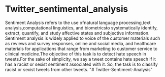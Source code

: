 # Twitter_sentimental_analysis
Sentiment Analysis refers to the use ofnatural language processing,text analysis,computational linguistics, and biometricsto systematically identify, extract, quantify, and study affective states and subjective information. Sentiment analysis is widely applied to voice of the customer materials such as reviews and survey responses, online and social media, and healthcare materials for applications that range from marketing to customer service to clinical medicine.The objective of this task is to detect hate speech in tweets.For the sake of simplicity, we say a tweet contains hate speech if it has a racist or sexist sentiment associated with it. So, the task is to classify racist or sexist tweets from other tweets.
"# Twitter-Sentiment-Analysis" 

